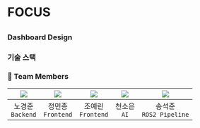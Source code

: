 # FOCUS
## 

### Dashboard Design


### 기술 스택



### 👥 Team Members
| ![](https://github.com/RohKJ.png?size=100) | ![](https://github.com/owenminjong.png?size=100) | ![](https://github.com/JoYerin1226.png?size=100) | ![](https://github.com/ssoeun-y.png?size=100) | ![](https://github.com/suwdle.png?size=100) 
| :--------------------------------------------: | :--------------------------------------------: | :--------------------------------------------: | :--------------------------------------------: | :--------------------------------------------: | 
|               노경준 <br> `Backend`              |               정민종 <br> `Frontend`               |               조예린 <br> `Frontend`               |         천소은 <br> `AI`         |            송석준 <br> `ROS2 Pipeline`            |    
